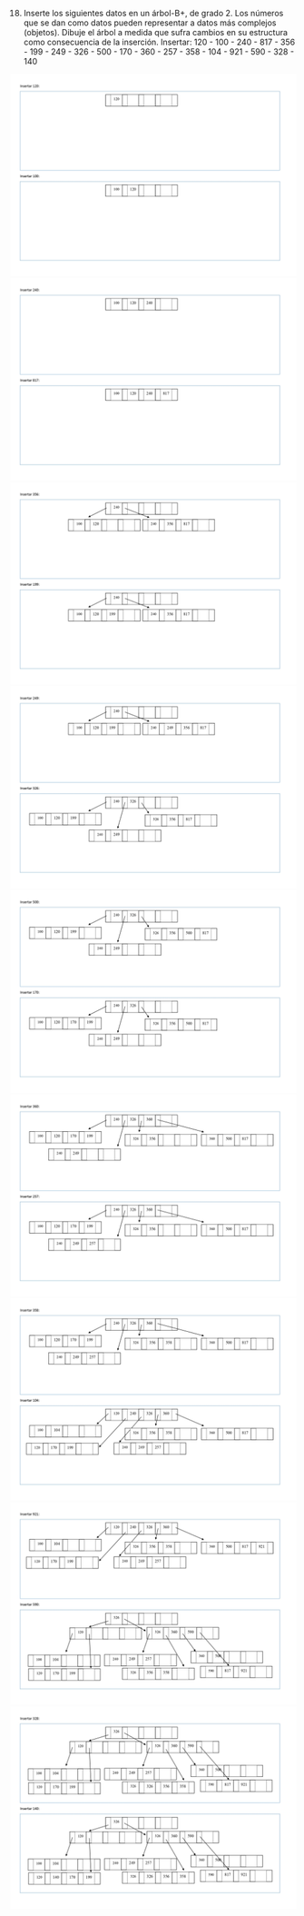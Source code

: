 
18.	Inserte los siguientes datos en un árbol-B+, de grado 2. 
Los números que se dan como datos pueden representar a datos más complejos (objetos). Dibuje el árbol a medida que sufra cambios en su estructura como consecuencia de la inserción.
Insertar: 
120 - 100 - 240 - 817 - 356 - 199 - 249 - 326 - 500 - 170 - 360 - 257 - 358 - 104 - 921 - 590 - 328 - 140

![18_1](img/18_1.jpg)
![20_2](img/18_2.jpg)
![20_3](img/18_3.jpg)
![20_4](img/18_4.jpg)
![20_5](img/18_5.jpg)
![20_6](img/18_6.jpg)
![20_7](img/18_7.jpg)
![20_8](img/18_8.jpg)
![20_9](img/18_9.jpg)